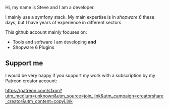 Hi, my name is Steve and I am a developer.

I mainly use a symfony stack.
My main expertise is in *shopware 6* these days, but I have years of experience in different sectors.

This github account mainly focuses on:

* Tools and software I am developing **and**
* Shopware 6 Plugins

## Support me

I would be very happy if you support my work with a subscription by my Patreon creator account:

https://patreon.com/sfxon?utm_medium=unknown&utm_source=join_link&utm_campaign=creatorshare_creator&utm_content=copyLink

